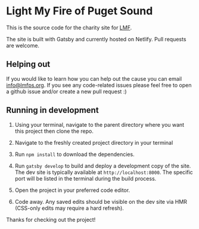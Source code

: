 # Light My Fire of Puget Sound

This is the source code for the charity site for [LMF](https://lightmyfireps.org). 

The site is built with Gatsby and currently hosted on Netlify. Pull requests are welcome.

## Helping out

If you would like to learn how you can help out the cause you can email info@lmfps.org. 
If you see any code-related issues please feel free to open a github issue and/or create a new pull request :)

## Running in development
 1. Using your terminal, navigate to the parent directory where you want this project then clone the repo. 
 
 1. Navigate to the freshly created project directory in your terminal
 
 1. Run `npm install` to download the dependencies.
 
 1. Run `gatsby develop` to build and deploy a development copy of the site. The dev site is typically available at `http://localhost:8000`. The specific port will be listed in the terminal during the build process.  

 1. Open the project in your preferred code editor.
 
 1. Code away. Any saved edits should be visible on the dev site via HMR (CSS-only edits may require a hard refresh). 
 
Thanks for checking out the project!
